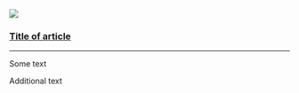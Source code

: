 <div class="au-card au-card--shadow au-card--clickable">
    <img class="au-card__image" src="../../../../assets/img/placeholder/600X260.png" />
    <div class="au-card__inner">
        <div class="au-body">
                <h3><a class="au-card--clickable__link" href="#">Title of article</a></h3>
        </div>
        <hr class="au-card__divider">
        <p>Some text</p>
        <p>Additional text</p>
    </div>
</div>
